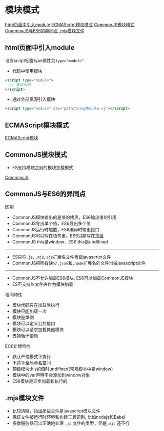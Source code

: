 # 模块模式

[html页面中引入module](#html页面中引入module)
[ECMAScript模块模式](#ecmascript模块模式)
[CommonJS模块模式](#commonjs模块模式)
[CommonJS与ES6的异同点](#commonjs与es6的异同点)
[.mjs模块文件](#mjs模块文件)

## html页面中引入module

设置script标签type属性为`type="module"`

- 代码中使用模块

```html
<script type="module">
  // 模块代码
</script>
```
- 通过外部资源引入模块

```html
<script type="module" src="path/to/myModule.sj"></script>
```

## ECMAScript模块模式

[ECMAScript模块](JavaScript_Module_ES6.md)

## CommonJS模块模式

- ES支持模块之前的模块加载模式

[CommonJS](javascript_module_CommonJS.md)

## CommonJS与ES6的异同点

区别

- CommonJS模块输出的是值的拷贝，ES6输出值的引用
- CommonJS导出单个值，ES6导出多个值
- CommonJS运行时加载，ES6编译时输出接口
- CommonJS可以写在语句里，ES6只能写在[顶层](JavaScript_Context.md)
- CommonJS this是window，ES6 this是undifined

***

- ES只将`.js`, `.mjs`, `cjs`扩展名文件当做javascript文件
- CommonJS把所有缺少`.json`和`.node`扩展名的文件当做javascript文件

***

- CommonJS不允许加载ES6模块, ES6可以加载CommonJS模块
- ES不支持以文件夹作为模块加载

相同特性

- 模块代码只在加载后执行
- 模块只能加载一次
- 模块是单例
- 模块可以定义公共接口
- 模块可以请求加载其他模块
- 支持循环依赖

EC6新增特性

- 默认严格模式下执行
- 不共享全局命名空间
- 顶级模块this的值时undifined(常规脚本中是window)
- 模块中的var声明不会添加到window对象
- ES6模块是异步加载和执行的

## .mjs模块文件

- 比较清晰，指出那些文件是javascript模块文件
- 保证文件被运行时环境和构建工具识别, 比如nodejs和Babel
- 多数服务器可以正确地处理 `.js` 文件的类型，但是`.mjs` 还不行
